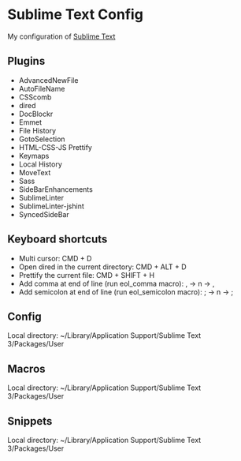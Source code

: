  Sublime Text Config
============

My configuration of [Sublime Text](http://www.sublimetext.com/3)

## Plugins
* AdvancedNewFile
* AutoFileName
* CSScomb
* dired
* DocBlockr
* Emmet
* File History
* GotoSelection
* HTML-CSS-JS Prettify
* Keymaps
* Local History
* MoveText
* Sass
* SideBarEnhancements
* SublimeLinter
* SublimeLinter-jshint
* SyncedSideBar

## Keyboard shortcuts
* Multi cursor: CMD + D
* Open dired in the current directory: CMD + ALT + D
* Prettify the current file: CMD + SHIFT + H
* Add comma at end of line (run eol_comma macro): , -> n -> ,
* Add semicolon at end of line (run eol_semicolon macro): ; -> n -> ;


## Config
Local directory: ~/Library/Application Support/Sublime Text 3/Packages/User

## Macros
Local directory: ~/Library/Application Support/Sublime Text 3/Packages/User

## Snippets
Local directory: ~/Library/Application Support/Sublime Text 3/Packages/User

